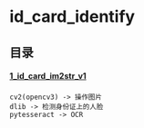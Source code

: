 # id_card_identify

## 目录

#### [1_id_card_im2str_v1](https://github.com/MrCat9/id_card_identify/tree/master/id_card_im2str_v1)

```
cv2(opencv3) -> 操作图片
dlib -> 检测身份证上的人脸
pytesseract -> OCR
```

